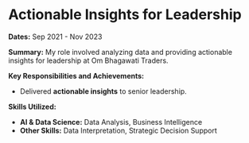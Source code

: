 # Actionable Insights for Leadership

**Dates:** Sep 2021 - Nov 2023

**Summary:**
My role involved analyzing data and providing actionable insights for leadership at Om Bhagawati Traders.

**Key Responsibilities and Achievements:**
* Delivered **actionable insights** to senior leadership.

**Skills Utilized:**
* **AI & Data Science:** Data Analysis, Business Intelligence
* **Other Skills:** Data Interpretation, Strategic Decision Support